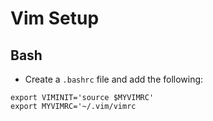 # Vim Setup

## Bash

- Create a `.bashrc` file and add the following:
```
export VIMINIT='source $MYVIMRC'
export MYVIMRC='~/.vim/vimrc
```
